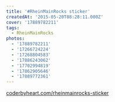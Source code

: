```yaml
---
title: '#RheinMainRocks sticker'
createdAt: '2015-05-20T08:28:11.000Z'
cover: '17889782211'
tags:
  - RheinMainRocks
photos:
  - '17889782211'
  - '17266724224'
  - '17268804583'
  - '17886243062'
  - '17702994819'
  - '17862905646'
  - '17889772361'
---
```


[coderbyheart.com/rheinmainrocks-sticker](https://coderbyheart.com/rheinmainrocks-sticker)
